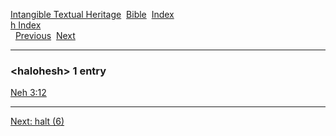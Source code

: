 [Intangible Textual Heritage](../../index)  [Bible](../index) 
[Index](index)   
[h Index](_h_)  
  [Previous](c05060)  [Next](c05062) 

------------------------------------------------------------------------

### &lt;halohesh&gt; 1 entry

[Neh 3:12](../kjv/neh003.htm#012)  

------------------------------------------------------------------------

[Next: halt (6)](c05062)
